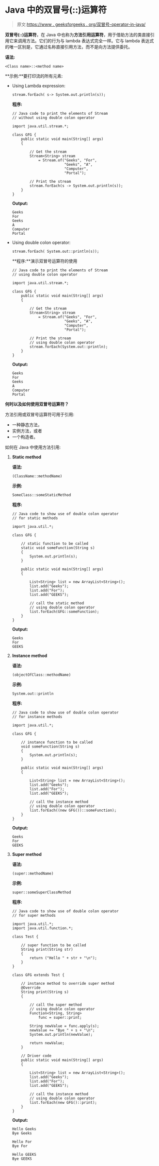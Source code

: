 # Java 中的双冒号(::)运算符

> 原文:[https://www . geeksforgeeks . org/双冒号-operator-in-java/](https://www.geeksforgeeks.org/double-colon-operator-in-java/)

**双冒号(::)运算符**，在 Java 中也称为**方法引用运算符**，用于借助方法的类直接引用它来调用方法。它们的行为与 lambda 表达式完全一样。它与 lambda 表达式的唯一区别是，它通过名称直接引用方法，而不是向方法提供委托。

**语法:**

```
<Class name>::<method name>
```

**示例:**要打印流的所有元素:

*   Using Lambda expression:

    ```
    stream.forEach( s-> System.out.println(s));
    ```

    **程序:**

    ```
    // Java code to print the elements of Stream
    // without using double colon operator

    import java.util.stream.*;

    class GFG {
        public static void main(String[] args)
        {

            // Get the stream
            Stream<String> stream
                = Stream.of("Geeks", "For",
                            "Geeks", "A",
                            "Computer",
                            "Portal");

            // Print the stream
            stream.forEach(s -> System.out.println(s));
        }
    }
    ```

    **Output:**

    ```
    Geeks
    For
    Geeks
    A
    Computer
    Portal

    ```

*   Using double colon operator:

    ```
    stream.forEach( System.out::println(s));
    ```

    **程序:**演示双冒号运算符的使用

    ```
    // Java code to print the elements of Stream
    // using double colon operator

    import java.util.stream.*;

    class GFG {
        public static void main(String[] args)
        {

            // Get the stream
            Stream<String> stream
                = Stream.of("Geeks", "For",
                            "Geeks", "A",
                            "Computer",
                            "Portal");

            // Print the stream
            // using double colon operator
            stream.forEach(System.out::println);
        }
    }
    ```

    **Output:**

    ```
    Geeks
    For
    Geeks
    A
    Computer
    Portal

    ```

**何时以及如何使用双冒号运算符？**

方法引用或双冒号运算符可用于引用:

*   一种静态方法，
*   实例方法，或者
*   一个构造者。

如何在 Java 中使用方法引用:

1.  **Static method**

    **语法:**

    ```
    (ClassName::methodName)
    ```

    **示例:**

    ```
    SomeClass::someStaticMethod
    ```

    **程序:**

    ```
    // Java code to show use of double colon operator
    // for static methods

    import java.util.*;

    class GFG {

        // static function to be called
        static void someFunction(String s)
        {
            System.out.println(s);
        }

        public static void main(String[] args)
        {

            List<String> list = new ArrayList<String>();
            list.add("Geeks");
            list.add("For");
            list.add("GEEKS");

            // call the static method
            // using double colon operator
            list.forEach(GFG::someFunction);
        }
    }
    ```

    **Output:**

    ```
    Geeks
    For
    GEEKS

    ```

2.  **Instance method**

    **语法:**

    ```
    (objectOfClass::methodName)
    ```

    **示例:**

    ```
    System.out::println
    ```

    **程序:**

    ```
    // Java code to show use of double colon operator
    // for instance methods

    import java.util.*;

    class GFG {

        // instance function to be called
        void someFunction(String s)
        {
            System.out.println(s);
        }

        public static void main(String[] args)
        {

            List<String> list = new ArrayList<String>();
            list.add("Geeks");
            list.add("For");
            list.add("GEEKS");

            // call the instance method
            // using double colon operator
            list.forEach((new GFG())::someFunction);
        }
    }
    ```

    **Output:**

    ```
    Geeks
    For
    GEEKS

    ```

3.  **Super method**

    **语法:**

    ```
    (super::methodName)
    ```

    **示例:**

    ```
    super::someSuperClassMethod
    ```

    **程序:**

    ```
    // Java code to show use of double colon operator
    // for super methods

    import java.util.*;
    import java.util.function.*;

    class Test {

        // super function to be called
        String print(String str)
        {
            return ("Hello " + str + "\n");
        }
    }

    class GFG extends Test {

        // instance method to override super method
        @Override
        String print(String s)
        {

            // call the super method
            // using double colon operator
            Function<String, String>
                func = super::print;

            String newValue = func.apply(s);
            newValue += "Bye " + s + "\n";
            System.out.println(newValue);

            return newValue;
        }

        // Driver code
        public static void main(String[] args)
        {

            List<String> list = new ArrayList<String>();
            list.add("Geeks");
            list.add("For");
            list.add("GEEKS");

            // call the instance method
            // using double colon operator
            list.forEach(new GFG()::print);
        }
    }
    ```

    **Output:**

    ```
    Hello Geeks
    Bye Geeks

    Hello For
    Bye For

    Hello GEEKS
    Bye GEEKS

    ```